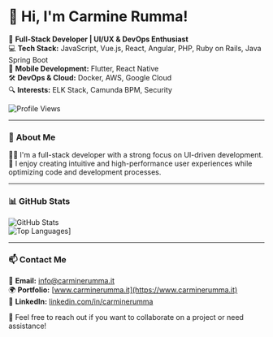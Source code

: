 # 👋 Hi, I'm Carmine Rumma!  

🚀 **Full-Stack Developer | UI/UX & DevOps Enthusiast**  
💻 **Tech Stack:** JavaScript, Vue.js, React, Angular, PHP, Ruby on Rails, Java Spring Boot  
📱 **Mobile Development:** Flutter, React Native  
🛠 **DevOps & Cloud:** Docker, AWS, Google Cloud  
🔍 **Interests:** ELK Stack, Camunda BPM, Security  

![Profile Views](https://komarev.com/ghpvc/?username=CarmineRumma&label=Profile%20Views&color=blue&style=flat)  

---

### 📌 **About Me**
👨‍💻 I'm a full-stack developer with a strong focus on UI-driven development.  
🎯 I enjoy creating intuitive and high-performance user experiences while optimizing code and development processes.   

---

### 📊 **GitHub Stats**
![GitHub Stats](https://github-readme-stats.vercel.app/api?username=CarmineRumma&show_icons=true&theme=radical)  
![Top Languages](https://github-readme-stats.vercel.app/api/top-langs/?username=anuraghazra&layout=compact&theme=radical)]

---

### 📫 **Contact Me**
📧 **Email:** info@carminerumma.it  
🌍 **Portfolio:** [www.carminerumma.it](https://www.carminerumma.it)  
💼 **LinkedIn:** [linkedin.com/in/carminerumma](https://www.linkedin.com/in/carminerumma/)  

🚀 Feel free to reach out if you want to collaborate on a project or need assistance!  
